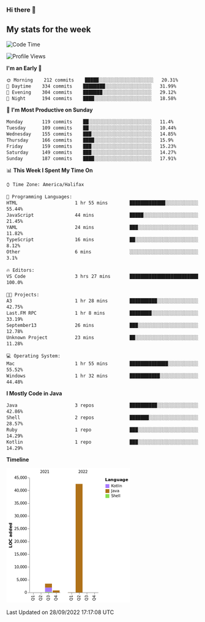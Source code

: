 ### Hi there 👋

## My stats for the week
<!--START_SECTION:waka-->
![Code Time](http://img.shields.io/badge/Code%20Time-399%20hrs%2050%20mins-blue)

![Profile Views](http://img.shields.io/badge/Profile%20Views-0-blue)

**I'm an Early 🐤** 

```text
🌞 Morning    212 commits    █████░░░░░░░░░░░░░░░░░░░░   20.31% 
🌆 Daytime    334 commits    ████████░░░░░░░░░░░░░░░░░   31.99% 
🌃 Evening    304 commits    ███████░░░░░░░░░░░░░░░░░░   29.12% 
🌙 Night      194 commits    ████░░░░░░░░░░░░░░░░░░░░░   18.58%

```
📅 **I'm Most Productive on Sunday** 

```text
Monday       119 commits    ██░░░░░░░░░░░░░░░░░░░░░░░   11.4% 
Tuesday      109 commits    ██░░░░░░░░░░░░░░░░░░░░░░░   10.44% 
Wednesday    155 commits    ███░░░░░░░░░░░░░░░░░░░░░░   14.85% 
Thursday     166 commits    ████░░░░░░░░░░░░░░░░░░░░░   15.9% 
Friday       159 commits    ███░░░░░░░░░░░░░░░░░░░░░░   15.23% 
Saturday     149 commits    ███░░░░░░░░░░░░░░░░░░░░░░   14.27% 
Sunday       187 commits    ████░░░░░░░░░░░░░░░░░░░░░   17.91%

```


📊 **This Week I Spent My Time On** 

```text
⌚︎ Time Zone: America/Halifax

💬 Programming Languages: 
HTML                     1 hr 55 mins        █████████████░░░░░░░░░░░░   55.44% 
JavaScript               44 mins             █████░░░░░░░░░░░░░░░░░░░░   21.45% 
YAML                     24 mins             ███░░░░░░░░░░░░░░░░░░░░░░   11.82% 
TypeScript               16 mins             ██░░░░░░░░░░░░░░░░░░░░░░░   8.12% 
Other                    6 mins              ░░░░░░░░░░░░░░░░░░░░░░░░░   3.1%

🔥 Editors: 
VS Code                  3 hrs 27 mins       █████████████████████████   100.0%

🐱‍💻 Projects: 
A3                       1 hr 28 mins        ██████████░░░░░░░░░░░░░░░   42.75% 
Last.FM RPC              1 hr 8 mins         ████████░░░░░░░░░░░░░░░░░   33.19% 
September13              26 mins             ███░░░░░░░░░░░░░░░░░░░░░░   12.78% 
Unknown Project          23 mins             ██░░░░░░░░░░░░░░░░░░░░░░░   11.28%

💻 Operating System: 
Mac                      1 hr 55 mins        ██████████████░░░░░░░░░░░   55.52% 
Windows                  1 hr 32 mins        ███████████░░░░░░░░░░░░░░   44.48%

```

**I Mostly Code in Java** 

```text
Java                     3 repos             ██████████░░░░░░░░░░░░░░░   42.86% 
Shell                    2 repos             ███████░░░░░░░░░░░░░░░░░░   28.57% 
Ruby                     1 repo              ███░░░░░░░░░░░░░░░░░░░░░░   14.29% 
Kotlin                   1 repo              ███░░░░░░░░░░░░░░░░░░░░░░   14.29%

```


**Timeline**

![Chart not found](https://raw.githubusercontent.com/lyndseyy/lyndseyy/main/charts/bar_graph.png) 


 Last Updated on 28/09/2022 17:17:08 UTC
<!--END_SECTION:waka-->